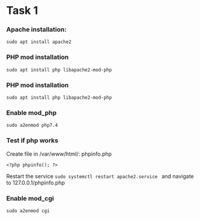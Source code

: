 # Task 1

### Apache installation:
`sudo apt install apache2`

### PHP mod installation
`sudo apt install php libapache2-mod-php`

### PHP mod installation
`sudo apt install php libapache2-mod-php`

### Enable mod_php
`sudo a2enmod php7.4`

### Test if php works

Create file in /var/www/html/: phpinfo.php

`<?php
    phpinfo();
?>`

Restart the service `sudo systemctl restart apache2.service ` and navigate to 127.0.0.1/phpinfo.php 

### Enable mod_cgi

`sudo a2enmod cgi`
